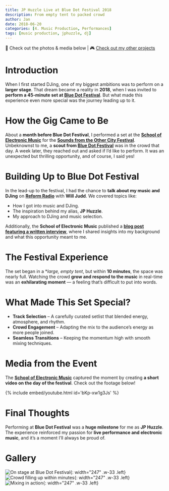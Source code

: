 ```yaml
---
title: JP Huzzle Live at Blue Dot Festival 2018
description: From empty tent to packed crowd
author: Jan
date: 2018-06-20
categories: [4. Music Production, Performances]
tags: [music production, jphuzzle, dj]
---
```


📸 Check out the photos & media below | 🎮 [Check out my other projects](https://janhuss.github.io/categories/)

# Introduction

When I first started DJing, one of my biggest ambitions was to perform on a **larger stage**. 
That dream became a reality in **2018**, when I was invited to **perform a 45-minute set at 
[Blue Dot Festival](https://eb.discoverthebluedot.com/profile/jp-huzzle/)**.  But what made 
this experience even more special was the journey leading up to it.

# How the Gig Came to Be

About a **month before Blue Dot Festival**, I performed a set at the **[School of Electronic 
Music](https://schoolofelectronicmusic.com/)** for the 
**[Sounds from the Other City Festival](https://soundsfromtheothercity.com/history/2018-festival/)**.
Unbeknownst to me, a **scout from [Blue Dot Festival](https://www.discoverthebluedot.com/)** 
was in the crowd that day. A week later, they reached out and asked if I’d like to perform. It was 
an unexpected but thrilling opportunity, and of course, I said yes!

# Building Up to Blue Dot Festival

In the lead-up to the festival, I had the chance to **talk about my music and DJing** on 
**[Reform Radio](https://www.reformradio.co.uk/)** with **Will Judd**. We covered topics like:

- How I got into music and DJing.
- The inspiration behind my alias, **JP Huzzle**.
- My approach to DJing and music selection.

Additionally, the **School of Electronic Music** published a **[blog post featuring a written 
interview](https://schoolofelectronicmusic.com/jp-huzzle-bluedot-festival/)**, where I shared 
insights into my background and what this opportunity meant to me.

# The Festival Experience

The set began in a **large, empty tent*, but within **10 minutes**, the space was nearly full. 
Watching the crowd **grow and respond to the music** in real-time was an **exhilarating moment** 
— a feeling that’s difficult to put into words.

# What Made This Set Special?

- **Track Selection** – A carefully curated setlist that blended energy, atmosphere, and rhythm.
- **Crowd Engagement** – Adapting the mix to the audience’s energy as more people joined.
- **Seamless Transitions** – Keeping the momentum high with smooth mixing techniques.

# Media from the Event
The **[School of Electronic Music](https://schoolofelectronicmusic.com/)** captured the moment 
by creating **a short video on the day of the festival**. Check out the footage below!

{% include embed/youtube.html id='bKp-xw1g3Js' %}

# Final Thoughts

Performing at **Blue Dot Festival** was a **huge milestone** for me as **JP Huzzle**. The 
experience reinforced my passion for **live performance and electronic music**, and it’s a moment 
I’ll always be proud of.

# Gallery

![On stage at Blue Dot Festival](/assets/img/BluedotFestival/IMG_8333.jpg){: width="247" .w-33 .left}
![Crowd filling up within minutes](/assets/img/BluedotFestival/IMG_8348.jpg){: width="247" .w-33 .left}
![Mixing in action](/assets/img/BluedotFestival/IMG_8462-Edit.jpg){: width="247" .w-33 .left} <br>
